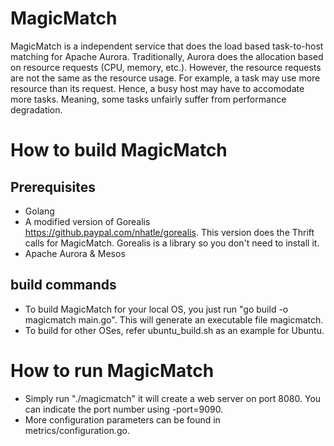 # MagicMatch
MagicMatch is a independent service that does the load based task-to-host matching for Apache Aurora. Traditionally, Aurora does the allocation based on resource requests (CPU, memory, etc.). However, the resource requests are not the same as the resource usage. For example, a task may use more resource than its request. Hence, a busy host may have to accomodate more tasks. Meaning, some tasks unfairly suffer from performance degradation.

# How to build MagicMatch 
## Prerequisites
- Golang
- A modified version of Gorealis https://github.paypal.com/nhatle/gorealis. This version does the Thrift calls for MagicMatch. Gorealis is a library so you don't need to install it.
- Apache Aurora & Mesos
## build commands
- To build MagicMatch for your local OS, you just run "go build -o magicmatch main.go". This will generate an executable file magicmatch.
- To build for other OSes, refer ubuntu_build.sh as an example for Ubuntu.

# How to run MagicMatch 
- Simply run "./magicmatch" it will create a web server on port 8080. You can indicate the port number using -port=9090. 
- More configuration parameters can be found in metrics/configuration.go.